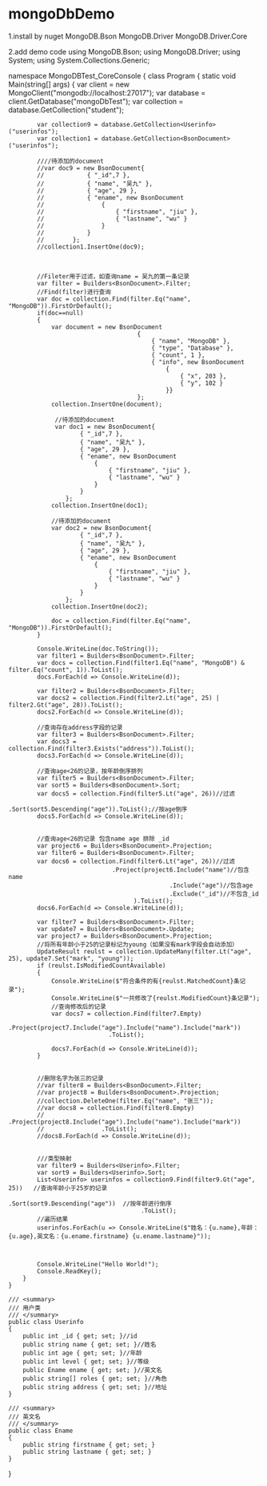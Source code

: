 # mongoDbDemo
1.install by nuget
MongoDB.Bson
MongoDB.Driver
MongoDB.Driver.Core

2.add demo code
using MongoDB.Bson;
using MongoDB.Driver;
using System;
using System.Collections.Generic;

namespace MongoDBTest_CoreConsole
{
    class Program
    {
        static void Main(string[] args)
        {
            var client = new MongoClient("mongodb://localhost:27017");
            var database = client.GetDatabase("mongoDbTest");
            var collection = database.GetCollection<BsonDocument>("student");

            var collection9 = database.GetCollection<Userinfo>("userinfos");
            var collection1 = database.GetCollection<BsonDocument>("userinfos");

            ////待添加的document
            //var doc9 = new BsonDocument{
            //            { "_id",7 },
            //            { "name", "吴九" },
            //            { "age", 29 },
            //            { "ename", new BsonDocument
            //                {
            //                    { "firstname", "jiu" },
            //                    { "lastname", "wu" }
            //                }
            //            }
            //        };
            //collection1.InsertOne(doc9);



            //Fileter用于过滤，如查询name = 吴九的第一条记录
            var filter = Builders<BsonDocument>.Filter;
            //Find(filter)进行查询
            var doc = collection.Find(filter.Eq("name", "MongoDB")).FirstOrDefault();
            if(doc==null)
            {
                var document = new BsonDocument
                                        {
                                            { "name", "MongoDB" },
                                            { "type", "Database" },
                                            { "count", 1 },
                                            { "info", new BsonDocument
                                                {
                                                    { "x", 203 },
                                                    { "y", 102 }
                                                }}
                                        };
                collection.InsertOne(document);

                 //待添加的document
                 var doc1 = new BsonDocument{
                        { "_id",7 },
                        { "name", "吴九" },
                        { "age", 29 },
                        { "ename", new BsonDocument
                            {
                                { "firstname", "jiu" },
                                { "lastname", "wu" }
                            }
                        }
                    };
                collection.InsertOne(doc1);

                //待添加的document
                var doc2 = new BsonDocument{
                        { "_id",7 },
                        { "name", "吴九" },
                        { "age", 29 },
                        { "ename", new BsonDocument
                            {
                                { "firstname", "jiu" },
                                { "lastname", "wu" }
                            }
                        }
                    };
                collection.InsertOne(doc2);

                doc = collection.Find(filter.Eq("name", "MongoDB")).FirstOrDefault();
            }

            Console.WriteLine(doc.ToString());
            var filter1 = Builders<BsonDocument>.Filter;
            var docs = collection.Find(filter1.Eq("name", "MongoDB") & filter.Eq("count", 1)).ToList();
            docs.ForEach(d => Console.WriteLine(d));

            var filter2 = Builders<BsonDocument>.Filter;
            var docs2 = collection.Find(filter2.Lt("age", 25) | filter2.Gt("age", 28)).ToList();
            docs2.ForEach(d => Console.WriteLine(d));

            //查询存在address字段的记录
            var filter3 = Builders<BsonDocument>.Filter;
            var docs3 = collection.Find(filter3.Exists("address")).ToList();
            docs3.ForEach(d => Console.WriteLine(d));

            //查询age<26的记录，按年龄倒序排列
            var filter5 = Builders<BsonDocument>.Filter;
            var sort5 = Builders<BsonDocument>.Sort;
            var docs5 = collection.Find(filter5.Lt("age", 26))//过滤
                                 .Sort(sort5.Descending("age")).ToList();//按age倒序
            docs5.ForEach(d => Console.WriteLine(d));


            //查询age<26的记录 包含name age 排除 _id
            var project6 = Builders<BsonDocument>.Projection;
            var filter6 = Builders<BsonDocument>.Filter;
            var docs6 = collection.Find(filter6.Lt("age", 26))//过滤
                                 .Project(project6.Include("name")//包含name
                                                 .Include("age")//包含age
                                                 .Exclude("_id")//不包含_id
                                       ).ToList();
            docs6.ForEach(d => Console.WriteLine(d));
            
            var filter7 = Builders<BsonDocument>.Filter;
            var update7 = Builders<BsonDocument>.Update;
            var project7 = Builders<BsonDocument>.Projection;
            //将所有年龄小于25的记录标记为young（如果没有mark字段会自动添加）
            UpdateResult reulst = collection.UpdateMany(filter.Lt("age", 25), update7.Set("mark", "young"));
            if (reulst.IsModifiedCountAvailable)
            {
                Console.WriteLine($"符合条件的有{reulst.MatchedCount}条记录");
                Console.WriteLine($"一共修改了{reulst.ModifiedCount}条记录");
                //查询修改后的记录
                var docs7 = collection.Find(filter7.Empty)
                                .Project(project7.Include("age").Include("name").Include("mark"))
                                .ToList();

                docs7.ForEach(d => Console.WriteLine(d));
            }


            //删除名字为张三的记录
            //var filter8 = Builders<BsonDocument>.Filter;
            //var project8 = Builders<BsonDocument>.Projection;
            //collection.DeleteOne(filter.Eq("name", "张三"));
            //var docs8 = collection.Find(filter8.Empty)
            //                .Project(project8.Include("age").Include("name").Include("mark"))
            //                .ToList();
            //docs8.ForEach(d => Console.WriteLine(d));


            ///类型映射
            var filter9 = Builders<Userinfo>.Filter;
            var sort9 = Builders<Userinfo>.Sort;
            List<Userinfo> userinfos = collection9.Find(filter9.Gt("age", 25))   //查询年龄小于25岁的记录
                                                 .Sort(sort9.Descending("age"))  //按年龄进行倒序
                                         .ToList();
            //遍历结果
            userinfos.ForEach(u => Console.WriteLine($"姓名：{u.name},年龄：{u.age},英文名：{u.ename.firstname} {u.ename.lastname}"));



            Console.WriteLine("Hello World!");
            Console.ReadKey();
        }
    }

    /// <summary>
    /// 用户类
    /// </summary>
    public class Userinfo
    {
        public int _id { get; set; }//id
        public string name { get; set; }//姓名
        public int age { get; set; }//年龄
        public int level { get; set; }//等级
        public Ename ename { get; set; }//英文名
        public string[] roles { get; set; }//角色
        public string address { get; set; }//地址
    }

    /// <summary>
    /// 英文名
    /// </summary>
    public class Ename
    {
        public string firstname { get; set; }
        public string lastname { get; set; }
    }
}
